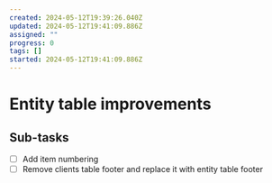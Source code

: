 ```yaml
---
created: 2024-05-12T19:39:26.040Z
updated: 2024-05-12T19:41:09.886Z
assigned: ""
progress: 0
tags: []
started: 2024-05-12T19:41:09.886Z
---
```


# Entity table improvements

## Sub-tasks

- [ ] Add item numbering
- [ ] Remove clients table footer and replace it with entity table footer
